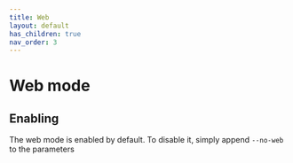 ```yaml
---
title: Web
layout: default
has_children: true
nav_order: 3
---
```

# Web mode

## Enabling

The web mode is enabled by default. To disable it, simply append `--no-web` to the parameters
